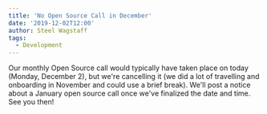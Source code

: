 ```yaml
---
title: 'No Open Source Call in December'
date: '2019-12-02T12:00'
author: Steel Wagstaff
tags:
  - Development
---
```


Our monthly Open Source call would typically have taken place on today (Monday, December
2), but we're cancelling it (we did a lot of travelling and onboarding in November and
could use a brief break). We'll post a notice about a January open source call once we've
finalized the date and time. See you then!
